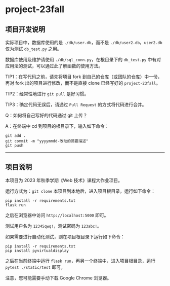 # project-23fall

## 项目开发说明

实际项目中，数据库使用的是 `./db/user.db`，而不是 `./db/user2.db`，`user2.db` 仅为测试 `db_test.py` 之用。


数据库使用及维护请使用 `./db/sql_conn.py`，在根目录下的 `db_test.py` 中有对应用法的测试，可以通过此了解函数的使用方法。

TIP1：在写代码之前，请先将项目 fork 到自己的仓库（或团队的仓库）中一份，再对 fork 出的项目进行修改，而不是直接 clone 已经写好的 `project-23fall`。

TIP2：经常性地进行 `git pull` 是好习惯。

TIP3：确定代码无误后，请通过 `Pull Request` 的方式将代码进行合并。

Q：如何将自己写好的代码通过 git 上传？

A：在终端中 cd 到项目的根目录下，输入如下命令：
```git
git add .
git commit -m "yyyymmdd-改动的简要描述"
git push
```
--------------

## 项目说明

本项目为 2023 年秋季学期《Web 技术》课程大作业项目。

运行方式为：`git clone` 本项目到本地后，进入项目根目录，运行如下命令：
```
pip install -r requirements.txt
flask run
```

之后在浏览器中访问 `http://localhost:5000` 即可。

测试用户名为 `12345qwq!`，测试密码为 `123abc!`。

如果需要进行自动化测试，则在项目根目录下运行如下命令：
```
pip install -r requirements.txt
pip install pyvirtualdisplay
```
之后在当前终端中运行 `flask run`，再另一个终端中，进入项目根目录，运行 `pytest ./static/test` 即可。

注意，您可能需要手动下载 Google Chrome 浏览器。